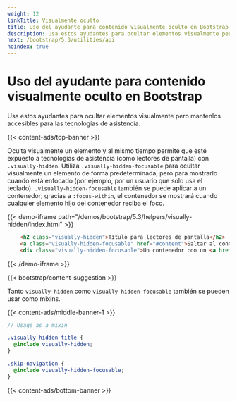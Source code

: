 ```yaml
---
weight: 12
linkTitle: Visualmente oculto
title: Uso del ayudante para contenido visualmente oculto en Bootstrap · Bootstrap en Español v5.3
description: Usa estos ayudantes para ocultar elementos visualmente pero mantenlos accesibles para las tecnologías de asistencia.
next: /bootstrap/5.3/utilities/api
noindex: true
---
```


# Uso del ayudante para contenido visualmente oculto en Bootstrap

Usa estos ayudantes para ocultar elementos visualmente pero mantenlos accesibles para las tecnologías de asistencia.

{{< content-ads/top-banner >}}

Oculta visualmente un elemento y al mismo tiempo permite que esté expuesto a tecnologías de asistencia (como lectores de pantalla) con `.visually-hidden`. Utiliza `.visually-hidden-focusable` para ocultar visualmente un elemento de forma predeterminada, pero para mostrarlo cuando está enfocado (por ejemplo, por un usuario que solo usa el teclado). `.visually-hidden-focusable` también se puede aplicar a un contenedor; gracias a `:focus-within`, el contenedor se mostrará cuando cualquier elemento hijo del contenedor reciba el foco.

{{< demo-iframe path="/demos/bootstrap/5.3/helpers/visually-hidden/index.html" >}}
```html {filename="HTML"}
    <h2 class="visually-hidden">Título para lectores de pantalla</h2>
    <a class="visually-hidden-focusable" href="#content">Saltar al contenido principal</a>
    <div class="visually-hidden-focusable">Un contenedor con un <a href="#">elemento enfocable</a>.</div>
```
{{< /demo-iframe >}}

{{< bootstrap/content-suggestion >}}

Tanto `visually-hidden` como `visually-hidden-focusable` también se pueden usar como mixins.

{{< content-ads/middle-banner-1 >}}

```scss {filename="SCSS"}
// Usage as a mixin

.visually-hidden-title {
  @include visually-hidden;
}

.skip-navigation {
  @include visually-hidden-focusable;
}
```

{{< content-ads/bottom-banner >}}
